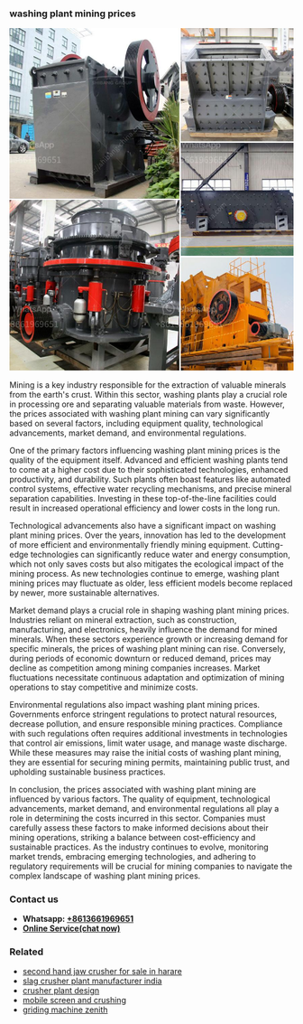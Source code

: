<h3>washing plant mining prices</h3><img src='1702952816.jpg' alt=''><p>Mining is a key industry responsible for the extraction of valuable minerals from the earth's crust. Within this sector, washing plants play a crucial role in processing ore and separating valuable materials from waste. However, the prices associated with washing plant mining can vary significantly based on several factors, including equipment quality, technological advancements, market demand, and environmental regulations.</p><p>One of the primary factors influencing washing plant mining prices is the quality of the equipment itself. Advanced and efficient washing plants tend to come at a higher cost due to their sophisticated technologies, enhanced productivity, and durability. Such plants often boast features like automated control systems, effective water recycling mechanisms, and precise mineral separation capabilities. Investing in these top-of-the-line facilities could result in increased operational efficiency and lower costs in the long run.</p><p>Technological advancements also have a significant impact on washing plant mining prices. Over the years, innovation has led to the development of more efficient and environmentally friendly mining equipment. Cutting-edge technologies can significantly reduce water and energy consumption, which not only saves costs but also mitigates the ecological impact of the mining process. As new technologies continue to emerge, washing plant mining prices may fluctuate as older, less efficient models become replaced by newer, more sustainable alternatives.</p><p>Market demand plays a crucial role in shaping washing plant mining prices. Industries reliant on mineral extraction, such as construction, manufacturing, and electronics, heavily influence the demand for mined minerals. When these sectors experience growth or increasing demand for specific minerals, the prices of washing plant mining can rise. Conversely, during periods of economic downturn or reduced demand, prices may decline as competition among mining companies increases. Market fluctuations necessitate continuous adaptation and optimization of mining operations to stay competitive and minimize costs.</p><p>Environmental regulations also impact washing plant mining prices. Governments enforce stringent regulations to protect natural resources, decrease pollution, and ensure responsible mining practices. Compliance with such regulations often requires additional investments in technologies that control air emissions, limit water usage, and manage waste discharge. While these measures may raise the initial costs of washing plant mining, they are essential for securing mining permits, maintaining public trust, and upholding sustainable business practices.</p><p>In conclusion, the prices associated with washing plant mining are influenced by various factors. The quality of equipment, technological advancements, market demand, and environmental regulations all play a role in determining the costs incurred in this sector. Companies must carefully assess these factors to make informed decisions about their mining operations, striking a balance between cost-efficiency and sustainable practices. As the industry continues to evolve, monitoring market trends, embracing emerging technologies, and adhering to regulatory requirements will be crucial for mining companies to navigate the complex landscape of washing plant mining prices.</p><h3>Contact us</h3><ul><li><strong>Whatsapp:&nbsp;<a href="https://wa.me/8613661969651">+8613661969651</a></strong></li><li><a href="https://swt.shibang-china.com/?git&amp;zhl&amp;washing plant mining prices"><strong>Online Service(chat now)</strong></a></li></ul><h3>Related</h3><ul><li><a href='second hand jaw crusher for sale in harare.md'>second hand jaw crusher for sale in harare</a></li><li><a href='slag crusher plant manufacturer india.md'>slag crusher plant manufacturer india</a></li><li><a href='crusher plant design.md'>crusher plant design</a></li><li><a href='mobile screen and crushing.md'>mobile screen and crushing</a></li><li><a href='griding machine zenith.md'>griding machine zenith</a></li></ul>
